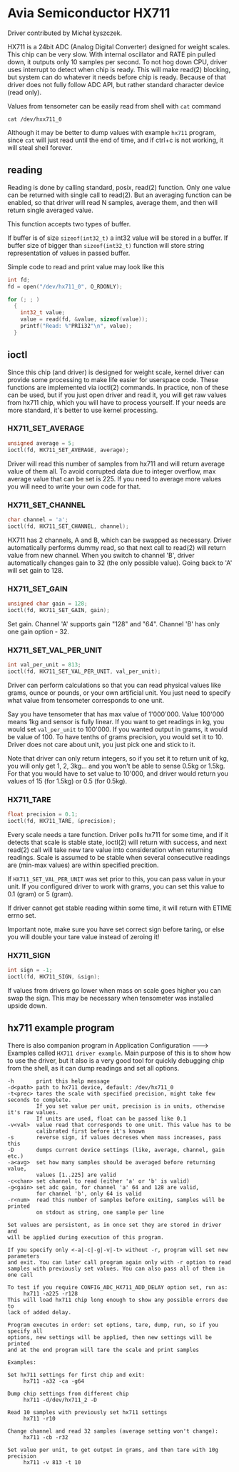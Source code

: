 # Avia Semiconductor HX711

Driver contributed by Michał Łyszczek.

HX711 is a 24bit ADC (Analog Digital Converter) designed for weight
scales. This chip can be very slow. With internal oscillator and RATE
pin pulled down, it outputs only 10 samples per second. To not hog down
CPU, driver uses interrupt to detect when chip is ready. This will make
read(2) blocking, but system can do whatever it needs before chip is
ready. Because of that driver does not fully follow ADC API, but rather
standard character device (read only).

Values from tensometer can be easily read from shell with `cat` command

    cat /dev/hxx711_0

Although it may be better to dump values with example `hx711` program,
since `cat` will just read until the end of time, and if ctrl+c is not
working, it will steal shell forever.

## reading

Reading is done by calling standard, posix, read(2) function. Only one
value can be returned with single call to read(2). But an averaging
function can be enabled, so that driver will read N samples, average
them, and then will return single averaged value.

This function accepts two types of buffer.

If buffer is of size `sizeof(int32_t)` a int32 value will be stored in a
buffer. If buffer size of bigger than `sizeof(int32_t)` function will
store string representation of values in passed buffer.

Simple code to read and print value may look like this

``` C
int fd;
fd = open("/dev/hx711_0", O_RDONLY);

for (; ; )
  {
    int32_t value;
    value = read(fd, &value, sizeof(value));
    printf("Read: %"PRIi32"\n", value);
  }
```

## ioctl

Since this chip (and driver) is designed for weight scale, kernel driver
can provide some processing to make life easier for userspace code.
These functions are implemented via ioctl(2) commands. In practice, non
of these can be used, but if you just open driver and read it, you will
get raw values from hx711 chip, which you will have to process yourself.
If your needs are more standard, it's better to use kernel processing.

### HX711\_SET\_AVERAGE

``` C
unsigned average = 5;
ioctl(fd, HX711_SET_AVERAGE, average);
```

Driver will read this number of samples from hx711 and will return
average value of them all. To avoid corrupted data due to integer
overflow, max average value that can be set is 225. If you need to
average more values you will need to write your own code for that.

### HX711\_SET\_CHANNEL

``` C
char channel = 'a';
ioctl(fd, HX711_SET_CHANNEL, channel);
```

HX711 has 2 channels, A and B, which can be swapped as necessary. Driver
automatically performs dummy read, so that next call to read(2) will
return value from new channel. When you switch to channel 'B', driver
automatically changes gain to 32 (the only possible value). Going back
to 'A' will set gain to 128.

### HX711\_SET\_GAIN

``` C
unsigned char gain = 128;
ioctl(fd, HX711_SET_GAIN, gain);
```

Set gain. Channel 'A' supports gain "128" and "64". Channel 'B' has only
one gain option - 32.

### HX711\_SET\_VAL\_PER\_UNIT

``` C
int val_per_unit = 813;
ioctl(fd, HX711_SET_VAL_PER_UNIT, val_per_unit);
```

Driver can perform calculations so that you can read physical values
like grams, ounce or pounds, or your own artificial unit. You just need
to specify what value from tensometer corresponds to one unit.

Say you have tensometer that has max value of 1'000'000. Value 100'000
means 1kg and sensor is fully linear. If you want to get readings in kg,
you would set `val_per_unit` to 100'000. If you wanted output in grams,
it would be value of 100. To have tenths of grams precision, you would
set it to 10. Driver does not care about unit, you just pick one and
stick to it.

Note that driver can only return integers, so if you set it to return
unit of kg, you will only get 1, 2, 3kg... and you won't be able to
sense 0.5kg or 1.5kg. For that you would have to set value to 10'000,
and driver would return you values of 15 (for 1.5kg) or 0.5 (for 0.5kg).

### HX711\_TARE

``` C
float precision = 0.1;
ioctl(fd, HX711_TARE, &precision);
```

Every scale needs a tare function. Driver polls hx711 for some time, and
if it detects that scale is stable state, ioctl(2) will return with
success, and next read(2) call will take new tare value into
consideration when returning readings. Scale is assumed to be stable
when several consecutive readings are (min-max values) are within
specified precition.

If `HX711_SET_VAL_PER_UNIT` was set prior to this, you can pass value in
your unit. If you configured driver to work with grams, you can set this
value to 0.1 (gram) or 5 (gram).

If driver cannot get stable reading within some time, it will return
with ETIME errno set.

Important note, make sure you have set correct sign before taring, or
else you will double your tare value instead of zeroing it\!

### HX711\_SIGN

``` C
int sign = -1;
ioctl(fd, HX711_SIGN, &sign);
```

If values from drivers go lower when mass on scale goes higher you can
swap the sign. This may be necessary when tensometer was installed
upside down.

## hx711 example program

There is also companion program in Application Configuration ---\>
Examples called `HX711 driver example`. Main purpose of this is to show
how to use the driver, but it also is a very good tool for quickly
debugging chip from the shell, as it can dump readings and set all
options.

    -h       print this help message
    -d<path> path to hx711 device, default: /dev/hx711_0
    -t<prec> tares the scale with specified precision, might take few seconds to complete.
             If you set value per unit, precision is in units, otherwise it's raw values.
             If units are used, float can be passed like 0.1
    -v<val>  value read that corresponds to one unit. This value has to be
             calibrated first before it's known
    -s       reverse sign, if values decreses when mass increases, pass this
    -D       dumps current device settings (like, average, channel, gain etc.)
    -a<avg>  set how many samples should be averaged before returning value,
             values [1..225] are valid
    -c<chan> set channel to read (either 'a' or 'b' is valid)
    -g<gain> set adc gain, for channel 'a' 64 and 128 are valid,
             for channel 'b', only 64 is valid
    -r<num>  read this number of samples before exiting, samples will be printed
             on stdout as string, one sample per line
    
    Set values are persistent, as in once set they are stored in driver and
    will be applied during execution of this program.
    
    If you specify only <-a|-c|-g|-v|-t> without -r, program will set new parameters
    and exit. You can later call program again only with -r option to read
    samples with previously set values. You can also pass all of them in one call
    
    To test if you require CONFIG_ADC_HX711_ADD_DELAY option set, run as:
         hx711 -a225 -r128
    This will load hx711 chip long enough to show any possible errors due to
    lack of added delay.
    
    Program executes in order: set options, tare, dump, run, so if you specify all
    options, new settings will be applied, then new settings will be printed
    and at the end program will tare the scale and print samples
    
    Examples:
    
    Set hx711 settings for first chip and exit:
         hx711 -a32 -ca -g64
    
    Dump chip settings from different chip
         hx711 -d/dev/hx711_2 -D
    
    Read 10 samples with previously set hx711 settings
         hx711 -r10
    
    Change channel and read 32 samples (average setting won't change):
         hx711 -cb -r32
    
    Set value per unit, to get output in grams, and then tare with 10g precision
         hx711 -v 813 -t 10
